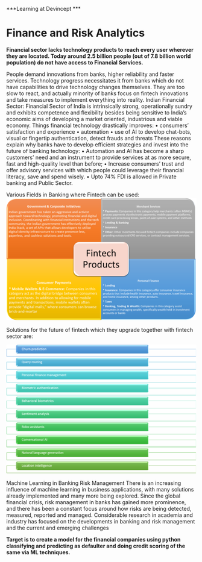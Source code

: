***Learning at Devincept ***

<h1> Finance and Risk Analytics </h1>
 
**Financial sector lacks technology products to reach every user wherever they are located. Today around 2.5 billion people (out of 7.8 billion world population) do not have access to Financial Services.**

People demand innovations from banks, higher reliability and faster services. Technology progress necessitates it from banks which do not have capabilities to drive technology changes themselves. They are too slow to react, and actually minority of banks focus on  fintech innovations and take measures to implement everything into reality. 
Indian Financial Sector: Financial Sector of India is intrinsically strong, operationally sundry and exhibits competence and flexibility besides being sensitive to India’s economic aims of developing a market oriented, industrious and viable economy.
Things financial technology drastically improves:
•	consumers’ satisfaction and experience
•	automation
•	use of AI to develop chat-bots, visual or fingertip authentication, detect frauds and threats
These reasons explain why banks have to develop efficient strategies and invest into the future of banking technology:
•	Automation and AI has become a sharp customers’ need and an instrument to provide services at as more secure, fast and high-quality level than before;
•	Increase consumers’ trust and offer advisory services with which people could leverage their financial literacy, save and spend wisely.
•	Upto 74% FDI is allowed in Private banking and Public Sector.
 
Various Fields in Banking where Fintech can be used:
 ![alt text](https://github.com/jaikushwaha7/Contribution-program/blob/master/intern-basics/Picture3.png)

Solutions for the future of fintech which they upgrade together with fintech sector are:
 
 ![alt text](https://github.com/jaikushwaha7/Contribution-program/blob/master/intern-basics/Picture5.png)


Machine Learning in Banking Risk Management
There is an increasing influence of machine learning in business applications, with many solutions already implemented and many more being explored. Since the global financial crisis, risk management in banks has gained more prominence, and there has been a constant focus around how risks are being detected, measured, reported and managed. Considerable research in academia and industry has focused on the developments in banking and risk management and the current and emerging challenges

**Target is to create a model for the financial companies using python classifying and predicting as defaulter and doing credit scoring of the same via ML techniques.**
